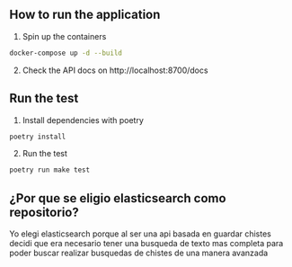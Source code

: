## How to run the application
1. Spin up the containers
```bash
docker-compose up -d --build
```
2. Check the API docs on http://localhost:8700/docs

## Run the test
1. Install dependencies with poetry
```bash
poetry install
```
2. Run the test
```bash
poetry run make test
```

## ¿Por que se eligio elasticsearch como repositorio?
Yo elegi elasticsearch porque al ser una api basada en guardar chistes 
decidi que era necesario tener una busqueda de texto mas completa 
para poder buscar realizar busquedas de chistes de una manera avanzada


